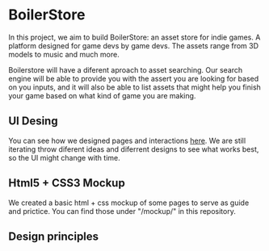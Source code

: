 # BoilerStore

In this project, we aim to build BoilerStore: an asset store for indie games.
A platform designed for game devs by game devs. 
The assets range from 3D models to music and much more.

Boilerstore will have a diferent aproach to asset searching. 
Our search engine will be able to provide you with the assert you are looking for
based on you inputs, and it will also be able to list assets that might help you 
finish your game based on what kind of game you are making.

## UI Desing
You can see how we designed pages and interactions 
[here](https://www.figma.com/file/0VzORJzqKJ0QuVIZ8dZElY/Web?type=design&node-id=0%3A1&t=3D4Uz93yfZ2p1mte-1).
We are still iterating throw diferent ideas and diferrent designs to see what works best, 
so the UI might change with time.


## Html5 + CSS3 Mockup
We created a basic html + css mockup of some pages to serve as guide and prictice.
You can find those under "/mockup/" in this repository.

## Design principles
